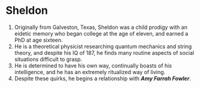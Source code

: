 
# Sheldon

1. Originally from Galveston, Texas, Sheldon was a child prodigy with an eidetic memory who began college at the age of eleven, and earned a PhD at age sixteen. 
1. He is a theoretical physicist researching quantum mechanics and string theory, and despite his IQ of 187, he finds many routine aspects of social situations difficult to grasp. 
1. He is determined to have his own way, continually boasts of his intelligence, and he has an extremely ritualized way of living. 
1. Despite these quirks, he begins a relationship with ***Amy Farrah Fowler***.

